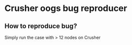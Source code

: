 # Crusher oogs bug reproducer

## How to reproduce bug?

Simply run the case with > 12 nodes on Crusher